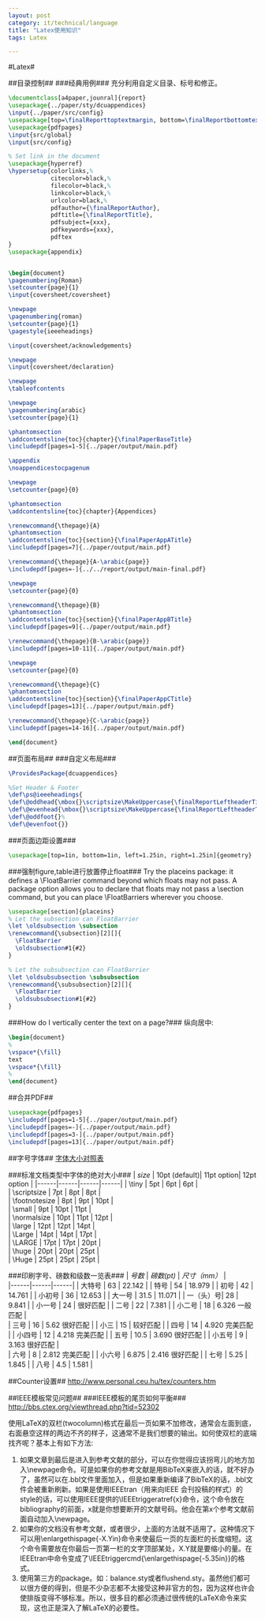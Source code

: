 ```yaml
---
layout: post
category: it/technical/language
title: "Latex使用知识"
tags: Latex

---
```




#Latex#

##目录控制##
###经典用例###
充分利用自定义目录、标号和修正。


```latex
\documentclass[a4paper,jounral]{report}
\usepackage{../paper/sty/dcuappendices}
\input{../paper/src/config}
\usepackage[top=\finalReporttoptextmargin, bottom=\finalReportbottomtextmargin, left=\finalReportinnersidemargin, right=\finalReportoutersidemargin]{geometry}
\usepackage{pdfpages}
\input{src/global}
\input{src/config}

% Set link in the document
\usepackage{hyperref}
\hypersetup{colorlinks,%
            citecolor=black,%
            filecolor=black,%
            linkcolor=black,%
            urlcolor=black,%
            pdfauthor={\finalReportAuthor},
            pdftitle={\finalReportTitle},
            pdfsubject={xxx},
            pdfkeywords={xxx},
            pdftex
}
\usepackage{appendix}


\begin{document}
\pagenumbering{Roman}
\setcounter{page}{1}
\input{coversheet/coversheet}

\newpage
\pagenumbering{roman}
\setcounter{page}{1}
\pagestyle{ieeeheadings}

\input{coversheet/acknowledgements}

\newpage
\input{coversheet/declaration}

\newpage
\tableofcontents

\newpage
\pagenumbering{arabic}
\setcounter{page}{1}

\phantomsection
\addcontentsline{toc}{chapter}{\finalPaperBaseTitle}
\includepdf[pages=1-5]{../paper/output/main.pdf}

\appendix
\noappendicestocpagenum

\newpage
\setcounter{page}{0}

\phantomsection
\addcontentsline{toc}{chapter}{Appendices}

\renewcommand{\thepage}{A}
\phantomsection
\addcontentsline{toc}{section}{\finalPaperAppATitle}
\includepdf[pages=7]{../paper/output/main.pdf}

\renewcommand{\thepage}{A-\arabic{page}}
\includepdf[pages=-]{../../report/output/main-final.pdf}

\newpage
\setcounter{page}{0}

\renewcommand{\thepage}{B}
\phantomsection
\addcontentsline{toc}{section}{\finalPaperAppBTitle}
\includepdf[pages=9]{../paper/output/main.pdf}

\renewcommand{\thepage}{B-\arabic{page}}
\includepdf[pages=10-11]{../paper/output/main.pdf}

\newpage
\setcounter{page}{0}

\renewcommand{\thepage}{C}
\phantomsection
\addcontentsline{toc}{section}{\finalPaperAppCTitle}
\includepdf[pages=13]{../paper/output/main.pdf}

\renewcommand{\thepage}{C-\arabic{page}}
\includepdf[pages=14-16]{../paper/output/main.pdf}

\end{document}
```


##页面布局##
###自定义布局###

```latex
\ProvidesPackage{dcuappendices}

%Set Header & Footer
\def\ps@ieeeheadings{
\def\@oddhead{\mbox{}\scriptsize\MakeUppercase{\finalReportLeftheaderTitle} \hfil \thepage}%
\def\@evenhead{\mbox{}\scriptsize\MakeUppercase{\finalReportLeftheaderTitle} \hfil \thepage}%
\def\@oddfoot{}%
\def\@evenfoot{}}
```


###页面边距设置###

```latex
\usepackage[top=1in, bottom=1in, left=1.25in, right=1.25in]{geometry}
```


###强制figure,table进行放置停止float###
Try the placeins package: it defines a \FloatBarrier command beyond which floats may not pass.
A package option allows you to declare that floats may not pass a \section command, but you can place \FloatBarriers wherever you choose.


```latex
\usepackage[section]{placeins}
% Let the subsection can FloatBarrier
\let \oldsubsection \subsection
\renewcommand{\subsection}[2][]{
  \FloatBarrier
  \oldsubsection#1{#2}
}

% Let the subsubsection can FloatBarrier
\let \oldsubsubsection \subsubsection
\renewcommand{\subsubsection}[2][]{
  \FloatBarrier
  \oldsubsubsection#1{#2}
}
```


###How do I vertically center the text on a page?###
纵向居中:

```latex
\begin{document}
%
\vspace*{\fill}
text
\vspace*{\fill}
%
\end{document}
```


##合并PDF##

```latex
\usepackage{pdfpages}
\includepdf[pages=1-5]{../paper/output/main.pdf}
\includepdf[pages=-]{../paper/output/main.pdf}
\includepdf[pages=3-]{../paper/output/main.pdf}
\includepdf[pages=13]{../paper/output/main.pdf}
```


##字号字体##
[字体大小对照表](http://qianjigui.iteye.com/blog/841052)

###标准文档类型中字体的绝对大小###
|  *size*         |     10pt (default)|   11pt option|  12pt option | 
|------|------|------|------|
|  \tiny          |          5pt      |     6pt      |    6pt       |  
|  \scriptsize    |          7pt      |     8pt      |    8pt       |  
|  \footnotesize  |          8pt      |     9pt      |   10pt       |  
|  \small         |          9pt      |    10pt      |   11pt       |  
|  \normalsize    |         10pt      |    11pt      |   12pt       |  
|  \large         |         12pt      |    12pt      |   14pt       |  
|  \Large         |         14pt      |    14pt      |   17pt       |  
|  \LARGE         |         17pt      |    17pt      |   20pt       |  
|  \huge          |         20pt      |    20pt      |   25pt       |  
|  \Huge          |         25pt      |    25pt      |   25pt       |  

###印刷字号、磅数和级数一览表###
|  *号数*      |     *磅数(pt)* |          *尺寸（mm）*    |   
|------|------|------|
|  大特号    |      63  |        22.142          | 
|  特号      |      54  |        18.979          | 
|  初号      |      42  |        14.761          | 
|  小初号    |      36  |        12.653          | 
|  大一号    |     31.5 |        11.071          | 
|  一（头）号|       28 |         9.841          | 
|  小一号    |      24  |              很好匹配  | 
|  二号      |      22  |        7.381           | 
|  小二号    |      18  |        6.326  一般匹配 |  
|  三号      |      16  |        5.62  很好匹配  | 
|  小三      |  15      |  较好匹配              | 
|  四号      |      14  |        4.920 完美匹配  | 
|  小四号    |      12  |        4.218 完美匹配  | 
|  五号      |    10.5  |        3.690 很好匹配  | 
|  小五号    |       9  |         3.163 很好匹配 |  
|  六号      |       8  |        2.812 完美匹配  | 
|  小六号    |    6.875 |      2.416   很好匹配  | 
|  七号      |     5.25 |       1.845            | 
|  八号      |     4.5  |        1.581           | 

##Counter设置##
http://www.personal.ceu.hu/tex/counters.htm

##IEEE模板常见问题##
###IEEE模板的尾页如何平衡###
http://bbs.ctex.org/viewthread.php?tid=52302

使用LaTeX的双栏(twocolumn)格式在最后一页如果不加修改，通常会左面到底，右面悬空这样的两边不齐的样子，这通常不是我们想要的输出。如何使双栏的底端找齐呢？基本上有如下方法:
  1. 如果文章到最后是进入到参考文献的部分，可以在你觉得应该拐弯儿的地方加入\newpage命令。可是如果你的参考文献是用BibTeX来嵌入的话，就不好办了，虽然可以在.bbl文件里面加入，但是如果重新编译了BibTeX的话，.bbl文件会被重新刷新。如果是使用IEEEtran（用来向IEEE 会刊投稿的样式）的style的话，可以使用IEEE提供的\IEEEtriggeratref{x}命令，这个命令放在bibliography的前面，x就是你想要断开的文献号码。他会在第x个参考文献前面自动加入\newpage。
  1. 如果你的文档没有参考文献，或者很少，上面的方法就不适用了。这种情况下可以用\enlargethispage{-X.Yin}命令来使最后一页的左面栏的长度缩短。这个命令需要放在你最后一页第一栏的文字顶部某处，X.Y就是要缩小的量。在IEEEtran中命令变成了\IEEEtriggercmd{\enlargethispage{-5.35in}}的格式。
  1. 使用第三方的package。如：balance.sty或者flushend.sty。虽然他们都可以很方便的得到，但是不少杂志都不太接受这种非官方的包，因为这样也许会使排版变得不够标准。所以，很多目的都必须通过很传统的LaTeX命令来实现，这也正是深入了解LaTeX的必要性。
